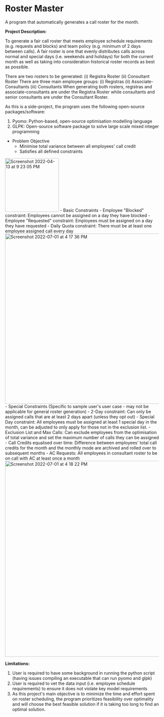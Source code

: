 # Roster Master

A program that automatically generates a call roster for the month.

**Project Description:**

To generate a fair call roster that meets employee schedule requirements (e.g. requests and blocks) and team policy (e.g. minimum of 2 days between calls).
A fair roster is one that evenly distributes calls across normal and special days (i.e. weekends and holidays) for both the current month as well as taking into consideration historical roster records as best as possible.

There are two rosters to be generated: (i) Registra Roster (ii) Consultant Roster
There are three main employee groups: (i) Registras (ii) Associate-Consultants (iii) Consultants
When generating both rosters, registras and associate-consultants are under the Registra Roster while consultants and senior consultants are under the Consultant Roster.

As this is a side-project, the program uses the following open-source packages/software:
1. Pyomo: Python-based, open-source optimisation modelling language
2. GLPK: Open-source software package to solve large scale mixed integer programming

- Problem Objective
  - Minimise total variance between all employees' call credit
  - Satisfies all defined constraints 
<img width="176" alt="Screenshot 2022-04-13 at 9 23 05 PM" src="https://user-images.githubusercontent.com/54014264/176854536-d576aa6f-4561-4e24-a111-7f9fc123bfcd.png">
- Basic Constraints
  - Employee "Blocked" constraint: Employees cannot be assigned on a day they have blocked
  - Employee "Requested" constraint: Employees must be assigned on a day they have requested
  - Daily Quota constraint: There must be at least one employee assigned call every day
<img width="558" alt="Screenshot 2022-07-01 at 4 17 36 PM" src="https://user-images.githubusercontent.com/54014264/176854706-20ebb176-4815-4fbc-9252-ec67f18f81bf.png">
- Special Constraints (Specific to sample user's user case - may not be applicable for general roster generation)
  - 2-Day constraint: Can only be assigned calls that are at least 2 days apart (unless they opt out)
  - Special Day constraint: All employees must be assigned at least 1 special day in the month, can be adjusted to only apply for those not in the exclusion list.
  - Exclusion List and Max Calls: Can exclude employees from the optimisation of total variance and set the maximum number of calls they can be assigned
  - Call Credits equalised over time: Difference between employees' total call credits for the month and the monthly mode are archived and rolled over to subsequent months
  - AC Requests: All employees in consultant roster to be on call with AC at least once a month
<img width="642" alt="Screenshot 2022-07-01 at 4 18 22 PM" src="https://user-images.githubusercontent.com/54014264/176854790-b2b9d2cf-c973-468f-802c-78b310d88320.png">


**Limitations:**

1. User is required to have some background in running the python script (having issues compiling an executable that can run pyomo and glpk)
2. User is required to vet the data input (i.e. employee schedule requirements) to ensure it does not violate key model requirements
3. As this project's main objective is to minimize the time and effort spent on roster scheduling, the program prioritizes feasibility over optimality and will choose the best feasible solution if it is taking too long to find an optimal solution.
